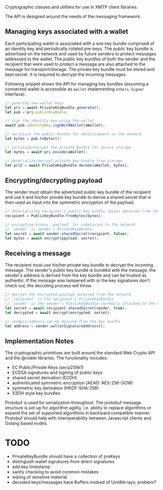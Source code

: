 Cryptographic classes and utilities for use in XMTP client libraries.

The API is designed around the needs of the messaging framework.

## Managing keys associated with a wallet

Each participating wallet is associated with a one key bundle comprised of an identity key and periodically rotated pre-keys. The public key bundle is advertised on the network and used by future senders to protect messages addressed to the wallet.
The public key bundles of both the sender and the recipient that were used to protect a message are also attached to the message for transport/storage.
The private key bundle must be stored and kept secret. It is required to decrypt the incoming messages.

Following snippet shows the API for managing key bundles (assuming a connected wallet is accessible as `wallet` implementing `ethers.Signer` interface):

```js
// generate new wallet keys
let pri = await PrivateKeyBundle.generate();
let pub = pri.publicKeyBudle;

// sign the identity key using the wallet
await pub.identityKey.signWithWallet(aWallet);

// serialize the public bundle for advertisement on the network
let bytes = pub.toBytes();

// serialize/encrypt the private bundle for secure storage
let bytes = await pri.encode(aWallet);

// deserialize/decrypt private key bundle from storage
let pri2 = await PrivateKeyBundle.decode(aWallet, bytes);
```

## Encrypting/decrypting payload

The sender must obtain the advertized public key bundle of the recipient and use it and his/her private key bundle to derive a shared secret that is then used as input into the symmetric encryption of the payload.

```js
// deserializing recipient's public key bundle (bytes obtained from the network)
recipient = PublicKeyBundle.fromBytes(bytes);

// encrypting binary `payload` for submission to the network
// `sender` is sender's PrivateKeyBundle
let secret = await sender.sharedSecret(recipient, false);
let bytes = await encrypt(payload, secret);
```

## Receiving a message

The recipient must use his/her private key bundle to decrypt the incoming message.
The sender's public key bundle is bundled with the message, the sender's address is derived from the key bundle and can be trusted as authentic.
If the message was tampered with or the key signatures don't check out, the decoding process will throw.

```js
// decrypt the encrypted payload received from the network
// `recipient` is the recipient's PrivateKeyBundle
// `sender` is the sender's PublicKeyBundle (normally attached to the message)
let secret = await recipient.sharedSecret(sender, true);
let decrypted = await decrypt(encrypted, secret);

// senders address can be derived from the key bundle
let address = sender.walletSignatureAddress();
```

## Implementation Notes

The cryptographic primitives are built around the standard Web Crypto API and the @noble libraries.
The funcionality includes:

- EC Public/Private Keys (secp256k1)
- ECDSA signatures and signing of public keys
- shared secret derivation (ECDH)
- authenticated symmetric encryption (AEAD: AES-256-GCM)
- symmetric key derivation (HKDF-SHA-256)
- X3DH style key bundles

Protobuf is used for serialization throughout. The protobuf message structure is set up for algorithm agility, i.e. ability to replace algorithms or expand the set of supported algorithms in backward compatible manner. Protobuf should help with interoperability between Javascript clients and Golang based nodes.

# TODO

- PrivateKeyBundle should have a collection of preKeys
- distinguish wallet signatures from direct signatures
- add key timestamp
- sanity checking to avoid common mistakes
- wiping of sensitive material
- decoded keys/messages have Buffers instead of Uint8Arrays; problem?
